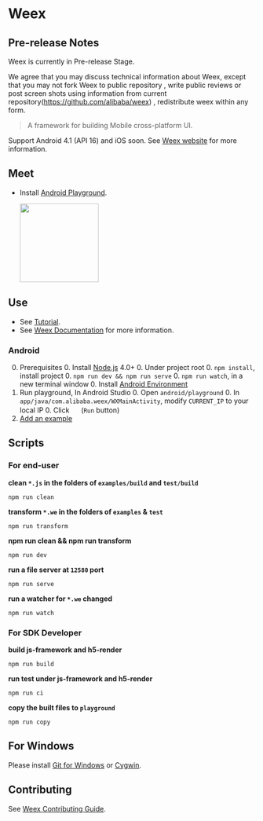 # Weex

## Pre-release Notes

Weex is currently in Pre-release Stage.

We agree that you may discuss technical information about Weex, except that you may not fork Weex to public repository , write public reviews or post screen shots using information from current repository(https://github.com/alibaba/weex) , redistribute weex within any form.

 
> A framework for building Mobile cross-platform UI.

Support Android 4.1 (API 16) and iOS soon. See [Weex website](http://alibaba.github.io/weex/) for more information. 

## Meet

* Install [Android Playground](http://g.tbcdn.cn/ali-wireless-h5/res/0.0.9/playground.apk).

    <img src="http://gtms03.alicdn.com/tps/i3/TB1uH3EMpXXXXcmXFXXdtp1PXXX-476-476.png" width="160" height="160" >

## Use

* See [Tutorial](https://github.com/alibaba/weex/blob/dev/doc/tutorial.md).
* See [Weex Documentation](https://github.com/alibaba/weex/blob/dev/doc) for more information.

### Android 

0. Prerequisites
    0. Install [Node.js](http://nodejs.org/) 4.0+
    0. Under project root 
        0. `npm install`, install project 
        0. `npm run dev && npm run serve`
        0. `npm run watch`, in a new terminal window
    0. Install [Android Environment](http://developer.android.com/training/basics/firstapp/index.html)
0. Run playground, In Android Studio
    0. Open `android/playground`
    0. In `app/java/com.alibaba.weex/WXMainActivity`, modify `CURRENT_IP` to your local IP
    0. Click <img src="http://gtms04.alicdn.com/tps/i4/TB1wCcqMpXXXXakXpXX3G7tGXXX-34-44.png" height="16" > (`Run` button)
0. [Add an example](./examples/README.md#add-an-example)

## Scripts

### For end-user

**clean `*.js` in the folders of `examples/build` and `test/build`**
```shell
npm run clean
```

**transform `*.we` in the folders of `examples` & `test`**
```shell
npm run transform
```

**npm run clean && npm run transform**
```shell
npm run dev
```

**run a file server at `12580` port**
```shell
npm run serve
```

**run a watcher for `*.we` changed**
```shell
npm run watch
```

### For SDK Developer

**build js-framework and h5-render**
```shell
npm run build
```

**run test under js-framework and h5-render**
```shell
npm run ci
```

**copy the built files to `playground`**
```shell
npm run copy
```

## For Windows

Please install [Git for Windows](https://git-scm.com/download/win) or [Cygwin](https://www.cygwin.com/).

## Contributing

See [Weex Contributing Guide](./CONTRIBUTING.md).
